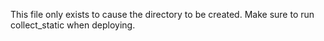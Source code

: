 This file only exists to cause the directory to be created. Make sure to run collect_static when deploying.